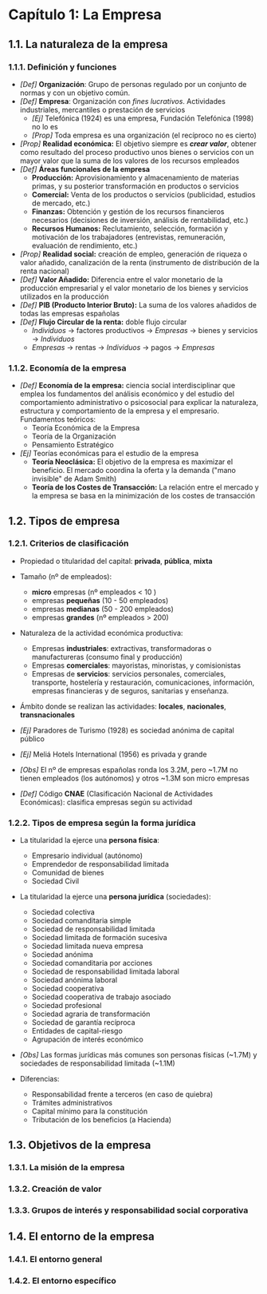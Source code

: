 # Capítulo 1: La Empresa

## 1.1. La naturaleza de la empresa

### 1.1.1. Definición y funciones

  - *[Def]* **Organización**: Grupo de personas regulado por un conjunto de normas
  y con un objetivo común.
  - *[Def]* **Empresa**: Organización con *fines lucrativos*.
  Actividades industriales, mercantiles o prestación de servicios
    - *[Ej]* Telefónica (1924) es una empresa, Fundación Telefónica (1998) no lo es
    - *[Prop]* Toda empresa es una organización (el recíproco no es cierto)
  - *[Prop]* **Realidad económica:** El objetivo siempre es ***crear valor***,
  obtener como resultado del proceso productivo unos bienes o servicios con un mayor valor que la suma de los valores de los recursos empleados
  - *[Def]* **Áreas funcionales de la empresa**
    - **Producción:** Aprovisionamiento y almacenamiento de materias primas, y su posterior transformación en productos o servicios
    - **Comercial:** Venta de los productos o servicios (publicidad, estudios de mercado, etc.)
    - **Finanzas:** Obtención y gestión de los recursos financieros necesarios (decisiones de inversión, análisis de rentabilidad, etc.)
    - **Recursos Humanos:** Reclutamiento, selección, formación y motivación de los trabajadores (entrevistas, remuneración, evaluación de rendimiento, etc.)
  - *[Prop]* **Realidad social:** creación de empleo, generación de riqueza o valor añadido, canalización de la renta (instrumento de distribución de la renta nacional)
  - *[Def]* **Valor Añadido:** Diferencia entre el valor monetario de la producción empresarial y el valor monetario de los bienes y servicios utilizados en la producción
  - *[Def]* **PIB (Producto Interior Bruto):** La suma de los valores añadidos de todas las empresas españolas
  - *[Def]* **Flujo Circular de la renta:** doble flujo circular
    - *Individuos* -> factores productivos -> *Empresas* -> bienes y servicios -> *Individuos*
    - *Empresas* -> rentas -> *Individuos* -> pagos -> *Empresas*

### 1.1.2. Economía de la empresa

  - *[Def]* **Economía de la empresa:** ciencia social interdisciplinar que emplea los fundamentos del análisis económico y del estudio del comportamiento administrativo o psicosocial para explicar la naturaleza, estructura y comportamiento de la empresa y el empresario. Fundamentos teóricos:
    - Teoría Económica de la Empresa
    - Teoría de la Organización
    - Pensamiento Estratégico
  - *[Ej]* Teorías económicas para el estudio de la empresa
    - **Teoría Neoclásica:** El objetivo de la empresa es maximizar el beneficio. El mercado coordina la oferta y la demanda ("mano invisible" de Adam Smith)
    - **Teoría de los Costes de Transacción:** La relación entre el mercado y la empresa se basa en la minimización de los costes de transacción

## 1.2. Tipos de empresa

### 1.2.1. Criterios de clasificación

  - Propiedad o titularidad del capital: **privada**, **pública**, **mixta**
  - Tamaño (nº de empleados):
    - **micro** empresas (nº empleados < 10 )
    - empresas **pequeñas** (10 - 50 empleados)
    - empresas **medianas** (50 - 200 empleados)
    - empresas **grandes** (nº empleados > 200)
  - Naturaleza de la actividad económica productiva:
    - Empresas **industriales**: extractivas, transformadoras o manufactureras (consumo final y producción)
    - Empresas **comerciales**: mayoristas, minoristas, y comisionistas
    - Empresas de **servicios**: servicios personales, comerciales, transporte, hostelería y restauración, comunicaciones, información, empresas financieras y de seguros, sanitarias y enseñanza.
  - Ámbito donde se realizan las actividades: **locales**, **nacionales**, **transnacionales**

  - *[Ej]* Paradores de Turismo (1928) es sociedad anónima de capital público
  - *[Ej]* Meliá Hotels International (1956) es privada y grande

  - *[Obs]* El nº de empresas españolas ronda los 3.2M, pero ~1.7M no tienen empleados (los autónomos) y otros ~1.3M son micro empresas

  - *[Def]* Código **CNAE** (Clasificación Nacional de Actividades Económicas): clasifica empresas según su actividad

### 1.2.2. Tipos de empresa según la forma jurídica

  - La titularidad la ejerce una **persona física**:
    - Empresario individual (autónomo)
    - Emprendedor de responsabilidad limitada
    - Comunidad de bienes
    - Sociedad Civil


  - La titularidad la ejerce una **persona jurídica** (sociedades):
    - Sociedad colectiva
    - Sociedad comanditaria simple
    - Sociedad de responsabilidad limitada
    - Sociedad limitada de formación sucesiva
    - Sociedad limitada nueva empresa
    - Sociedad anónima
    - Sociedad comanditaria por acciones
    - Sociedad de responsabilidad limitada laboral
    - Sociedad anónima laboral
    - Sociedad cooperativa
    - Sociedad cooperativa de trabajo asociado
    - Sociedad profesional
    - Sociedad agraria de transformación
    - Sociedad de garantía recíproca
    - Entidades de capital-riesgo
    - Agrupación de interés económico


  - *[Obs]* Las formas jurídicas más comunes son personas físicas (~1.7M) y sociedades de responsabilidad limitada (~1.1M)

  - Diferencias:
    - Responsabilidad frente a terceros (en caso de quiebra)
    - Trámites administrativos
    - Capital mínimo para la constitución
    - Tributación de los beneficios (a Hacienda)


## 1.3. Objetivos de la empresa

### 1.3.1. La misión de la empresa

### 1.3.2. Creación de valor

### 1.3.3. Grupos de interés y responsabilidad social corporativa

## 1.4. El entorno de la empresa

### 1.4.1. El entorno general

### 1.4.2. El entorno específico
